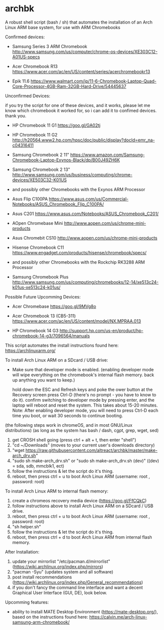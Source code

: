 # archbk

A robust shell script (bash / sh) that automates the installation of an Arch Linux ARM base system, for use with ARM Chromebooks

Confirmed devices:
    
   * Samsung Series 3 ARM Chromebook http://www.samsung.com/us/computer/chrome-os-devices/XE303C12-A01US-specs
   
   * Acer Chromebook R13 https://www.acer.com/ac/en/US/content/series/acerchromebookr13
    
   * Epik 11.6 https://www.walmart.com/ip/11-6-Chromebook-Laptop-Quad-Core-Processor-4GB-Ram-32GB-Hard-Drive/54445637
    
Unconfirmed Devices:

   if you try the script for one of these devices, and it works, please let me know which chromebook it worked for, so i can add it to confimed devices. thank you.

   * HP Chromebook 11 G1 https://goo.gl/GA02tj

   * HP Chromebook 11 G2 http://h20564.www2.hp.com/hpsc/doc/public/display?docId=emr_na-c04316411

   * Samsung Chromebook 2 11" https://www.amazon.com/Samsung-Chromebook-Laptop-Exynos-Black/dp/B00J49ZH6K

   * Samsung Chromebook 2 13" http://www.samsung.com/us/business/computing/chrome-devices/XE503C32-K01US

   * and possibly other Chromebooks with the Exynos ARM Processor



   * Asus Flip C100PA https://www.asus.com/us/Commercial-Notebooks/ASUS_Chromebook_Flip_C100PA/

   * Asus C201 https://www.asus.com/Notebooks/ASUS_Chromebook_C201/

   * AOpen Chromebase Mini http://www.aopen.com/us/chrome-mini-products

   * Asus Chromebit CS10 http://www.aopen.com/us/chrome-mini-products

   * Hisense Chromebook C11 https://www.engadget.com/products/hisense/chromebook/specs/

   * and possibly other Chromebooks with the Rockchip RK3288 ARM Processor
   
   * Samsung Chromebook Plus http://www.samsung.com/us/computing/chromebooks/12-14/xe513c24-k01us-xe513c24-k01us/

   
Possible Future Upcomming Devices:
   
   * Acer Chromebase https://goo.gl/9MVg8o
   
   * Acer Chromebook 13 (CB5-311) https://www.acer.com/ac/en/US/content/model/NX.MPRAA.013
   
   * HP Chromebook 14 G3 http://support.hp.com/us-en/product/hp-chromebook-14-g3/7096564/manuals
   
   

This script automates the install instructions found here: https://archlinuxarm.org/
   
To install Arch Linux ARM on a SDcard / USB drive:

   * Make sure that developer mode is enabled.
   (enabling developer mode will wipe everything on the chromebook's internal flash memory. back up anything you want to keep.)

     hold down the ESC and Refresh keys and poke the ower button
     at the Recovery screen press Ctrl-D (there's no prompt - you have to know to do it).
     confirm switching to developer mode by pressing enter, and the laptop will reboot and reset the system. This takes about 15-20 minutes.
     Note: After enabling developer mode, you will need to press Ctrl-D each time you boot, or wait 30 seconds to continue booting.


   (the following steps work in chromeOS, and in most GNU/Linux distributions)
   (as long as the system has bash / dash, cgpt, grep, wget, sed) 

   1) get CROSH shell going (press ctrl + alt + t, then enter "shell")
   2) "cd ~/Downloads" (moves to your current user's downloads directory)
   3) "wget https://raw.githubusercontent.com/altreact/archbk/master/make-arch_drv.sh"
   4) "sudo sh make-arch_drv.sh"  or "sudo sh make-arch_drv.sh (dev)" ((dev) = sda, sdb, mmcblk1, ect)
   5) follow the instructions & let the script do it's thing.
   6) reboot, then press ctrl + u to boot Arch Linux ARM (username: root , password: root)
  
To install Arch Linux ARM to internal flash memory:

   1) create a chromeos recovery media device (https://goo.gl/FfCQkC)
   2) follow instructions above to install Arch Linux ARM on a SDcard / USB drive.
   3) reboot, then press ctrl + u to boot Arch Linux ARM (username: root , password: root)
   4) "sh helper.sh"
   5) follow the instructions & let the script do it's thing.
   6) reboot, then press ctrl + d to boot Arch Linux ARM from internal flash memory.
   
After Installation:

   1) update your mirrorlist "/etc/pacman.d/mirrorlist" (https://wiki.archlinux.org/index.php/mirrors)
   2) "pacman -Syu" (updates system and all software)
   3) post install recommendations (https://wiki.archlinux.org/index.php/General_recommendations)
   4) if you don't fancy the command line interface and want a decent Graphical User Interface (GUI, DE), look below.

Upcomming features:
 


 * ability to install MATE Desktop Environment (https://mate-desktop.org/), based on the instructions found here: https://calvin.me/arch-linux-samsung-arm-chromebook/
